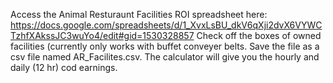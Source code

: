 Access the Animal Resturaunt Facilities ROI spreadsheet here: https://docs.google.com/spreadsheets/d/1_XvxLsBU_dkV6qXji2dvX6VYWCTzhfXAkssJC3wuYo4/edit#gid=1530328857
Check off the boxes of owned facilities (currently only works with buffet conveyer belts. Save the file as a csv file named AR_Facilites.csv. 
The calculator will give you the hourly and daily (12 hr) cod earnings. 
